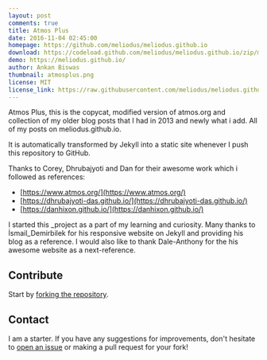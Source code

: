 ```yaml
---
layout: post
comments: true
title: Atmos Plus
date: 2016-11-04 02:45:00
homepage: https://github.com/meliodus/meliodus.github.io
download: https://codeload.github.com/meliodus/meliodus.github.io/zip/master
demo: https://meliodus.github.io/
author: Ankan Biswas
thumbnail: atmosplus.png
license: MIT
license_link: https://raw.githubusercontent.com/meliodus/meliodus.github.io/master/LICENSE.md
---
```


Atmos Plus, this is the copycat, modified version of atmos.org and collection of my older blog posts that I had in 2013 and newly what i add. All of my posts on meliodus.github.io.

It is automatically transformed by Jekyll into a static site whenever I push this repository to GitHub.

Thanks to Corey, Dhrubajyoti and Dan for their awesome work which i followed as references:

* [https://www.atmos.org/](https://www.atmos.org/)
* [https://dhrubajyoti-das.github.io/](https://dhrubajyoti-das.github.io/)
* [https://danhixon.github.io/](https://danhixon.github.io/)

I started this _project as a part of my learning and curiosity. Many thanks to İsmail_Demirbilek for his responsive website on Jekyll and providing his blog as a reference.
I would also like to thank Dale-Anthony for the his awesome website as a next-reference.

## Contribute

Start by [forking the repository](https://github.com/meliodus/meliodus.github.io/fork).

## Contact

I am a starter. If you have any suggestions for improvements, don't hesitate to [open an issue](https://github.com/meliodus/meliodus.github.io/issues) or making a pull request for your fork!

